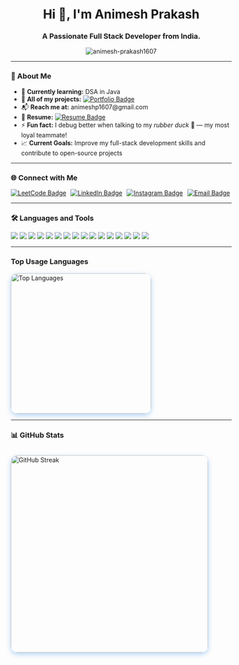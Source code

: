 <h1 align="center">Hi 👋, I'm Animesh Prakash</h1>
<h3 align="center">A Passionate Full Stack Developer from India.</h3>



<p align="center">
  <img src="https://komarev.com/ghpvc/?username=animesh-prakash1607&label=Profile%20views&color=0e75b6&style=flat" alt="animesh-prakash1607" />
</p>

---

### 💫 About Me

<ul>
  <li>🌱 <strong>Currently learning:</strong> DSA in Java</li>
  <li>💼 <strong>All of my projects:</strong>
    <a href="https://portfolioofanimesh.netlify.app" target="_blank">
      <img src="https://img.shields.io/badge/Visit-Portfolio-blue?style=flat&logo=google-chrome&logoColor=white" alt="Portfolio Badge"/>
    </a>
  </li>
  <li>📬 <strong>Reach me at:</strong> animeshp1607@gmail.com</li>
  <li>📄 <strong>Resume:</strong>
    <a href="https://drive.google.com/file/d/1fNXNfWCPHvDHwjLAQktILkp0sPXEaljX/view?usp=sharing" target="_blank">
      <img src="https://img.shields.io/badge/View-Resume-critical?style=flat&logo=adobeacrobatreader&logoColor=white" alt="Resume Badge"/>
    </a>
  </li>
  <li>⚡ <strong>Fun fact:</strong> I debug better when talking to my <em>rubber duck</em> 🐤 — my most loyal teammate!</li>
  <li>📈 <strong>Current Goals:</strong> Improve my full-stack development skills and contribute to open-source projects</li>
</ul>

---

### 🌐 Connect with Me

<p style="display: flex; gap: 10px;">
  <a href="https://www.leetcode.com/animesh_prakash07" target="_blank">
    <img src="https://img.shields.io/badge/LeetCode-FFA116?style=flat&logo=leetCode&logoColor=white" alt="LeetCode Badge" />
  </a>
    <a href="https://linkedin.com/in/animesh-prakash1607" target="_blank">
    <img src="https://img.shields.io/badge/LinkedIn-0A66C2?style=flat&logo=linkedin&logoColor=white" alt="LinkedIn Badge" />
  </a>
  <a href="https://www.instagram.com/animeshp_1607/?hl=en" target="_blank">
    <img src="https://img.shields.io/badge/Instagram-E4405F?style=flat&logo=instagram&logoColor=white" alt="Instagram Badge" />
  </a>
   <a href="mailto:animeshp1607@gmail.com" target="_blank">
    <img src="https://img.shields.io/badge/Email-D14836?style=flat&logo=gmail&logoColor=white" alt="Email Badge" />
  </a>
</p>


---

### 🛠️ Languages and Tools

<p align="">
  <img src="https://img.shields.io/badge/HTML5-E34F26?style=flat&logo=html5&logoColor=white"/>
  <img src="https://img.shields.io/badge/CSS3-1572B6?style=flat&logo=css3&logoColor=white"/>
  <img src="https://img.shields.io/badge/JavaScript-F7DF1E?style=flat&logo=javascript&logoColor=black"/>
  <img src="https://img.shields.io/badge/React-20232A?style=flat&logo=react&logoColor=61DAFB"/>
  <img src="https://img.shields.io/badge/Express.js-000000?style=flat&logo=express&logoColor=white"/>
  <img src="https://img.shields.io/badge/Node.js-339933?style=flat&logo=node.js&logoColor=white"/>
  <img src="https://img.shields.io/badge/MongoDB-4EA94B?style=flat&logo=mongodb&logoColor=white"/>
  <img src="https://img.shields.io/badge/Tailwind_CSS-38B2AC?style=flat&logo=tailwind-css&logoColor=white"/>
  <img src="https://img.shields.io/badge/Git-F05032?style=flat&logo=git&logoColor=white"/>
  <img src="https://img.shields.io/badge/GitHub-181717?style=flat&logo=github&logoColor=white"/>
  <img src="https://img.shields.io/badge/Postman-FF6C37?style=flat&logo=postman&logoColor=white"/>
  <img src="https://img.shields.io/badge/C-00599C?style=flat&logo=c&logoColor=white"/>
  <img src="https://img.shields.io/badge/C++-00599C?style=flat&logo=c%2B%2B&logoColor=white"/>
  <img src="https://img.shields.io/badge/Java-007396?style=flat&logo=java&logoColor=white"/>
  <img src="https://img.shields.io/badge/DSA-0081C9?style=flat&logo=codeforces&logoColor=white"/>
  <img src="https://img.shields.io/badge/Netlify-00C7B7?style=flat&logo=netlify&logoColor=white"/>
</p>

---

### Top Usage Languages

<img
    src="https://github-readme-stats.vercel.app/api/top-langs?username=animesh-prakash1607&show_icons=true&layout=compact&theme=react"
    alt="Top Languages"
    style="border-radius: 15px; box-shadow: 0 4px 12px rgba(0, 115, 230, 0.3);"
    width="320"
  />

---

### 📊 GitHub Stats

<p align="center" style="display: flex; justify-content: center; gap: 20px; flex-wrap: wrap;">

  <img
    src="https://github-readme-streak-stats.herokuapp.com/?user=animesh-prakash1607&theme=blue-green"
    alt="GitHub Streak"
    style="border-radius: 15px; box-shadow: 0 4px 12px rgba(0, 115, 230, 0.3);"
    width="450"
  />

</p>

